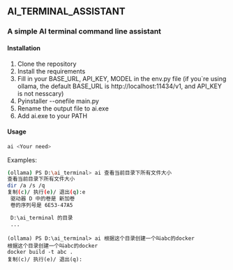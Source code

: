 ## AI_TERMINAL_ASSISTANT

### A simple AI terminal command line assistant

#### Installation

1. Clone the repository
2. Install the requirements
3. Fill in your BASE_URL, API_KEY, MODEL in the env.py file (if you`re using ollama, the default BASE_URL is http://localhost:11434/v1, and API_KEY is not nesscary)
4. Pyinstaller --onefile main.py
5. Rename the output file to ai.exe
6. Add ai.exe to your PATH

#### Usage

``` bash
ai <Your need>
```

Examples:

``` bash
(ollama) PS D:\ai_terminal> ai 查看当前目录下所有文件大小
查看当前目录下所有文件大小
dir /a /s /q
复制(c)/ 执行(e)/ 退出(q):e
 驱动器 D 中的卷是 新加卷
 卷的序列号是 6E53-47A5

 D:\ai_terminal 的目录
 ...
```


```
(ollama) PS D:\ai_terminal> ai 根据这个目录创建一个叫abc的docker
根据这个目录创建一个叫abc的docker
docker build -t abc .
复制(c)/ 执行(e)/ 退出(q):
```